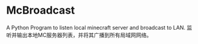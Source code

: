 # McBroadcast
A Python Program to listen local minecraft server and broadcast to LAN.
监听并输出本地MC服务器列表，并将其广播到所有局域网网络。
